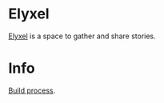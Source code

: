 # Elyxel

[Elyxel](https://www.elyxel.com) is a space to gather and share stories.

# Info

[Build process](http://www.achariam.com/elyxel).

